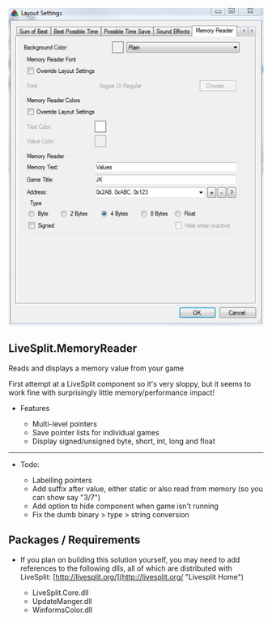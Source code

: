 <p align="center">
  <img src="https://raw.githubusercontent.com/OCircles/LiveSplit.MemoryReader/master/screenshot.png" alt="Memory Reader"/>
</p>

## LiveSplit.MemoryReader
Reads and displays a memory value from your game

First attempt at a LiveSplit component so it's very sloppy, but it seems to work fine with surprisingly little memory/performance impact!


- Features
	
	+ Multi-level pointers
	+ Save pointer lists for individual games
	+ Display signed/unsigned byte, short, int, long and float

---

- Todo:

	+ Labelling pointers
	+ Add suffix after value, either static or also read from memory (so you can show say "3/7")
	+ Add option to hide component when game isn't running
	+ Fix the dumb binary > type > string conversion

## Packages / Requirements

- If you plan on building this solution yourself, you may need to add references to the following dlls, all of which are distributed with LiveSplit: [http://livesplit.org/](http://livesplit.org/ "Livesplit Home")

	+ LiveSplit.Core.dll
	+ UpdateManger.dll
	+ WinformsColor.dll
